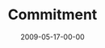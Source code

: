 ---
layout: message
category: message
series: "Roadmap For A Revolution"
title: "Commitment"
date: 2009-05-17-00-00
message_id: 563
audio: "http://s3.amazonaws.com/crossroads-media/messages/audio/roadmap1.mp3"
audio-duration: "38:55"
notes-description: ""
notes: "http://s3.amazonaws.com/crossroads-media/documents/SN_05_16-17_09.pdf"
notes-title: "Commitment (Study Notes)"
program: "http://s3.amazonaws.com/crossroads-media/documents/0516_17Program.pdf"
description: "What are the conditions necessary for a revolution to thrive? Join us over the next several weeks as we analyze the Roadmap For A Revolution. This week Brian Tome talks about the importance of \"commitment.\""
video: "http://s3.amazonaws.com/crossroads-media/messages/video/roadmap1.mp4"
video-duration: "38:55"
yt-embed-url: "//www.youtube.com/embed/3gAH3HwqjEQ"
video-image: "http://s3.amazonaws.com/crossroads-media/images/roadmap1-still.jpg"
tag: 
 - commitment
 - acts
 - church
 - early-church
 - tome
explicit: false
---